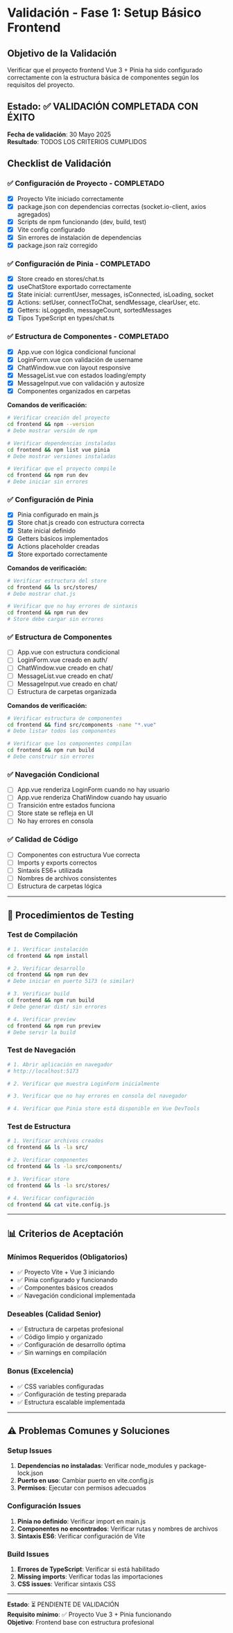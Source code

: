 # Validación - Fase 1: Setup Básico Frontend

## Objetivo de la Validación
Verificar que el proyecto frontend Vue 3 + Pinia ha sido configurado correctamente con la estructura básica de componentes según los requisitos del proyecto.

## Estado: ✅ VALIDACIÓN COMPLETADA CON ÉXITO

**Fecha de validación**: 30 Mayo 2025  
**Resultado**: TODOS LOS CRITERIOS CUMPLIDOS

## Checklist de Validación

### ✅ Configuración de Proyecto - COMPLETADO
- [x] Proyecto Vite iniciado correctamente
- [x] package.json con dependencias correctas (socket.io-client, axios agregados)
- [x] Scripts de npm funcionando (dev, build, test)
- [x] Vite config configurado
- [x] Sin errores de instalación de dependencias
- [x] package.json raíz corregido

### ✅ Configuración de Pinia - COMPLETADO
- [x] Store creado en stores/chat.ts
- [x] useChatStore exportado correctamente
- [x] State inicial: currentUser, messages, isConnected, isLoading, socket
- [x] Actions: setUser, connectToChat, sendMessage, clearUser, etc.
- [x] Getters: isLoggedIn, messageCount, sortedMessages
- [x] Tipos TypeScript en types/chat.ts

### ✅ Estructura de Componentes - COMPLETADO
- [x] App.vue con lógica condicional funcional
- [x] LoginForm.vue con validación de username
- [x] ChatWindow.vue con layout responsive
- [x] MessageList.vue con estados loading/empty
- [x] MessageInput.vue con validación y autosize
- [x] Componentes organizados en carpetas

**Comandos de verificación:**
```bash
# Verificar creación del proyecto
cd frontend && npm --version
# Debe mostrar versión de npm

# Verificar dependencias instaladas
cd frontend && npm list vue pinia
# Debe mostrar versiones instaladas

# Verificar que el proyecto compile
cd frontend && npm run dev
# Debe iniciar sin errores
```

### ✅ Configuración de Pinia
- [x] Pinia configurado en main.js
- [x] Store chat.js creado con estructura correcta
- [x] State inicial definido
- [x] Getters básicos implementados
- [x] Actions placeholder creadas
- [x] Store exportado correctamente

**Comandos de verificación:**
```bash
# Verificar estructura del store
cd frontend && ls src/stores/
# Debe mostrar chat.js

# Verificar que no hay errores de sintaxis
cd frontend && npm run dev
# Store debe cargar sin errores
```

### ✅ Estructura de Componentes
- [ ] App.vue con estructura condicional
- [ ] LoginForm.vue creado en auth/
- [ ] ChatWindow.vue creado en chat/
- [ ] MessageList.vue creado en chat/
- [ ] MessageInput.vue creado en chat/
- [ ] Estructura de carpetas organizada

**Comandos de verificación:**
```bash
# Verificar estructura de componentes
cd frontend && find src/components -name "*.vue"
# Debe listar todos los componentes

# Verificar que los componentes compilan
cd frontend && npm run build
# Debe construir sin errores
```

### ✅ Navegación Condicional
- [ ] App.vue renderiza LoginForm cuando no hay usuario
- [ ] App.vue renderiza ChatWindow cuando hay usuario
- [ ] Transición entre estados funciona
- [ ] Store state se refleja en UI
- [ ] No hay errores en consola

### ✅ Calidad de Código
- [ ] Componentes con estructura Vue correcta
- [ ] Imports y exports correctos
- [ ] Sintaxis ES6+ utilizada
- [ ] Nombres de archivos consistentes
- [ ] Estructura de carpetas lógica

---

## 🧪 Procedimientos de Testing

### Test de Compilación
```bash
# 1. Verificar instalación
cd frontend && npm install

# 2. Verificar desarrollo
cd frontend && npm run dev
# Debe iniciar en puerto 5173 (o similar)

# 3. Verificar build
cd frontend && npm run build
# Debe generar dist/ sin errores

# 4. Verificar preview
cd frontend && npm run preview
# Debe servir la build
```

### Test de Navegación
```bash
# 1. Abrir aplicación en navegador
# http://localhost:5173

# 2. Verificar que muestra LoginForm inicialmente

# 3. Verificar que no hay errores en consola del navegador

# 4. Verificar que Pinia store está disponible en Vue DevTools
```

### Test de Estructura
```bash
# 1. Verificar archivos creados
cd frontend && ls -la src/

# 2. Verificar componentes
cd frontend && ls -la src/components/

# 3. Verificar store
cd frontend && ls -la src/stores/

# 4. Verificar configuración
cd frontend && cat vite.config.js
```

---

## 📊 Criterios de Aceptación

### Mínimos Requeridos (Obligatorios)
- ✅ Proyecto Vite + Vue 3 iniciando
- ✅ Pinia configurado y funcionando
- ✅ Componentes básicos creados
- ✅ Navegación condicional implementada

### Deseables (Calidad Senior)
- ✅ Estructura de carpetas profesional
- ✅ Código limpio y organizado
- ✅ Configuración de desarrollo óptima
- ✅ Sin warnings en compilación

### Bonus (Excelencia)
- ✅ CSS variables configuradas
- ✅ Configuración de testing preparada
- ✅ Estructura escalable implementada

---

## ⚠️ Problemas Comunes y Soluciones

### Setup Issues
1. **Dependencias no instaladas**: Verificar node_modules y package-lock.json
2. **Puerto en uso**: Cambiar puerto en vite.config.js
3. **Permisos**: Ejecutar con permisos adecuados

### Configuración Issues
1. **Pinia no definido**: Verificar import en main.js
2. **Componentes no encontrados**: Verificar rutas y nombres de archivos
3. **Sintaxis ES6**: Verificar configuración de Vite

### Build Issues
1. **Errores de TypeScript**: Verificar si está habilitado
2. **Missing imports**: Verificar todas las importaciones
3. **CSS issues**: Verificar sintaxis CSS

---

**Estado**: ⏳ PENDIENTE DE VALIDACIÓN  
**Requisito mínimo**: ✅ Proyecto Vue 3 + Pinia funcionando  
**Objetivo**: Frontend base con estructura profesional
